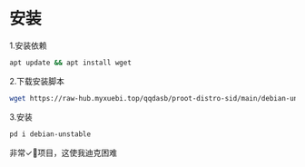 # 安装

1.安装依赖

```bash
apt update && apt install wget
```

2.下载安装脚本

```bash
wget https://raw-hub.myxuebi.top/qqdasb/proot-distro-sid/main/debian-unstable.sh -O $PREFIX/etc/proot-distro/debian-unstable.sh
```

3.安装

```bash
pd i debian-unstable
```




























































































非常✓💩项目，这使我迪克困难
